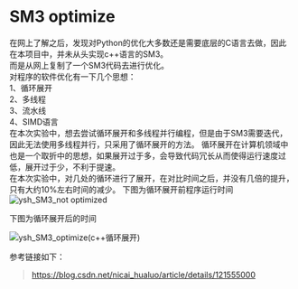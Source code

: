 #  SM3 optimize
在网上了解之后，发现对Python的优化大多数还是需要底层的C语言去做，因此在本项目中，并未从头实现c++语言的SM3。  
而是从网上复制了一个SM3代码去进行优化。  
对程序的软件优化有一下几个思想：  
1、循环展开  
2、多线程  
3、流水线  
4、SIMD语言  
在本次实验中，想去尝试循环展开和多线程并行编程，但是由于SM3需要迭代，因此无法使用多线程并行，只采用了循环展开的方法。 
循环展开在计算机领域中也是一个取折中的思想，如果展开过于多，会导致代码冗长从而使得运行速度过低，展开过于少，不利于提速。  
在本次实验中，对几处的循环进行了展开，在对比时间之后，并没有几倍的提升，只有大约10%左右时间的减少。
下图为循环展开前程序运行时间  
![ysh_SM3_not optimized](https://user-images.githubusercontent.com/109864695/182009112-f615fd7b-d0a1-43ce-baa2-4acec5f4835c.png)


下图为循环展开后的时间

![ysh_SM3_optimize(c++循环展开)](https://user-images.githubusercontent.com/109864695/182009118-f2126a7d-5aba-4437-960a-385a17b9f512.png)

参考链接如下：
>https://blog.csdn.net/nicai_hualuo/article/details/121555000
